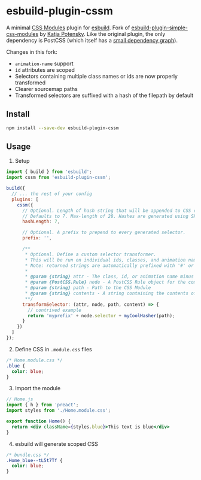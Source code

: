 # esbuild-plugin-cssm

A minimal [CSS Modules](https://github.com/css-modules/css-modules) plugin for [esbuild](https://github.com/evanw/esbuild). Fork of [esbuild-plugin-simple-css-modules](https://gitlab.com/hesxenon/esbuild-plugin-simple-css-modules) by [Katja Potensky](https://gitlab.com/hesxenon). Like the original plugin, the only dependency is PostCSS (which itself has a [small dependency graph](https://npmgraph.js.org/?q=postcss)).

Changes in this fork:
* `animation-name` support
* `id` attributes are scoped
* Selectors containing multiple class names or ids are now properly transformed
* Clearer sourcemap paths
* Transformed selectors are suffixed with a hash of the filepath by default

## Install

```bash
npm install --save-dev esbuild-plugin-cssm
```

## Usage

1. Setup
```js
import { build } from 'esbuild';
import cssm from 'esbuild-plugin-cssm';

build({
  // ... the rest of your config
  plugins: [
    cssm({
      // Optional. Length of hash string that will be appended to CSS classes.
      // Defaults to 7. Max-length of 28. Hashes are generated using SHA-1 internally.
      hashLength: 7,

      // Optional. A prefix to prepend to every generated selector.
      prefix: '',

      /**
       * Optional. Define a custom selector transformer.
       * This will be run on individual ids, classes, and animation names defined with @keyframes
       * Note: returned strings are automatically prefixed with '#' or '.'
       * 
       * @param {string} attr - The class, id, or animation name minus any prefixes (#, .)
       * @param {PostCSS.Rule} node - A PostCSS Rule object for the complete selector
       * @param {string} path - Path to the CSS Module
       * @param {string} contents - A string containing the contents of the CSS Module
       **/
      transformSelector: (attr, node, path, content) => {
        // contrived example
        return 'myprefix' + node.selector + myCoolHasher(path);
      }
    })
  ]
});
```

2. Define CSS in `.module.css` files
```css
/* Home.module.css */
.blue {
  color: blue;
}
```

3. Import the module
```jsx
// Home.js
import { h } from 'preact';
import styles from './Home.module.css';

export function Home() {
  return <div className={styles.blue}>This text is blue</div>
}
```

4. esbuild will generate scoped CSS
```css
/* bundle.css */
.Home_blue--tL5t7Tf {
  color: blue;
}
```
